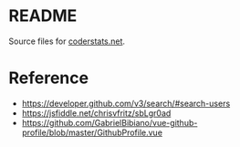 # README

Source files for [coderstats.net](http://coderstats.net/).

# Reference

* https://developer.github.com/v3/search/#search-users
* https://jsfiddle.net/chrisvfritz/sbLgr0ad
* https://github.com/GabrielBibiano/vue-github-profile/blob/master/GithubProfile.vue